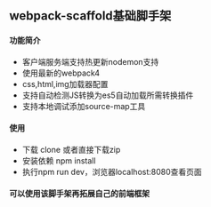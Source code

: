 [](!https://github.com/LancCJ/github-project-docs/raw/master/doc/webpack-scaffold/webpack-scaffold.png)
## webpack-scaffold基础脚手架

#### 功能简介
* 客户端服务端支持热更新nodemon支持
* 使用最新的webpack4
* css,html,img加载器配置
* 支持自动检测JS转换为es5自动加载所需转换插件
* 支持本地调试添加source-map工具

#### 使用
* 下载 clone 或者直接下载zip
* 安装依赖 npm install
* 执行npm run dev，浏览器localhost:8080查看页面

#### 可以使用该脚手架再拓展自己的前端框架
